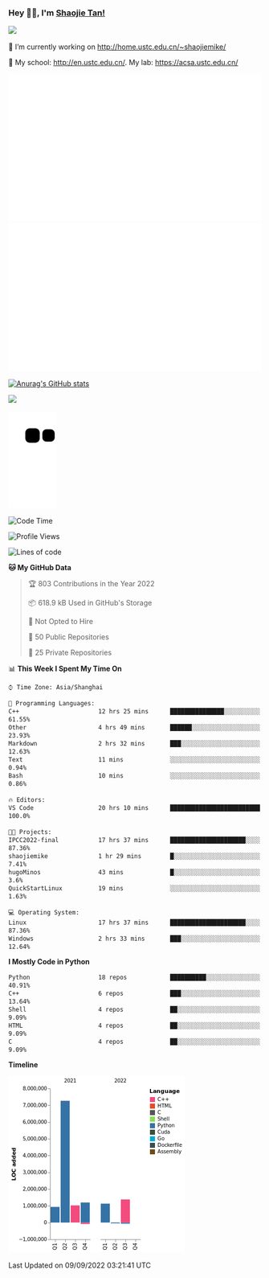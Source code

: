 

<!--
**Kirrito-k423/Kirrito-k423** is a ✨ _special_ ✨ repository because its `README.md` (this file) appears on your GitHub profile.

Here are some ideas to get you started:

- 🔭 I’m currently working on ...
- 🌱 I’m currently learning ...
- 👯 I’m looking to collaborate on ...
- 🤔 I’m looking for help with ...
- 💬 Ask me about ...
- 📫 How to reach me: ...
- 😄 Pronouns: ...
- ⚡ Fun fact: ...
-->
### Hey 👋🏽, I'm [Shaojie Tan!](http://home.ustc.edu.cn/~shaojiemike/about)

![](https://visitor-badge.glitch.me/badge?page_id=Kirrito-k423.Kirrito-k423)

🔭 I’m currently working on http://home.ustc.edu.cn/~shaojiemike/

👯 My school: http://en.ustc.edu.cn/. My lab: https://acsa.ustc.edu.cn/

![](https://github.com/Kirrito-k423/github-stats/blob/master/generated/overview.svg)
![](https://github.com/Kirrito-k423/github-stats/blob/master/generated/languages.svg)

[![Anurag's GitHub stats](https://github-readme-stats.vercel.app/api?username=Kirrito-k423&theme=flag-india&show_icons=true&hide=stars,prs,issues,contribs)](https://github.com/anuraghazra/github-readme-stats)

![](https://github-profile-summary-cards.vercel.app/api/cards/profile-details?username=Kirrito-k423&theme=vue)

![snake gif](https://github.com/Kirrito-k423/Kirrito-k423/blob/output/github-contribution-grid-snake.svg)

<!--START_SECTION:waka-->
![Code Time](http://img.shields.io/badge/Code%20Time-502%20hrs%2015%20mins-blue)

![Profile Views](http://img.shields.io/badge/Profile%20Views-0-blue)

![Lines of code](https://img.shields.io/badge/From%20Hello%20World%20I%27ve%20Written-13%20Million%20lines%20of%20code-blue)

**🐱 My GitHub Data** 

> 🏆 803 Contributions in the Year 2022
 > 
> 📦 618.9 kB Used in GitHub's Storage 
 > 
> 🚫 Not Opted to Hire
 > 
> 📜 50 Public Repositories 
 > 
> 🔑 25 Private Repositories  
 > 
📊 **This Week I Spent My Time On** 

```text
⌚︎ Time Zone: Asia/Shanghai

💬 Programming Languages: 
C++                      12 hrs 25 mins      ███████████████░░░░░░░░░░   61.55% 
Other                    4 hrs 49 mins       ██████░░░░░░░░░░░░░░░░░░░   23.93% 
Markdown                 2 hrs 32 mins       ███░░░░░░░░░░░░░░░░░░░░░░   12.63% 
Text                     11 mins             ░░░░░░░░░░░░░░░░░░░░░░░░░   0.94% 
Bash                     10 mins             ░░░░░░░░░░░░░░░░░░░░░░░░░   0.86%

🔥 Editors: 
VS Code                  20 hrs 10 mins      █████████████████████████   100.0%

🐱‍💻 Projects: 
IPCC2022-final           17 hrs 37 mins      █████████████████████░░░░   87.36% 
shaojiemike              1 hr 29 mins        █░░░░░░░░░░░░░░░░░░░░░░░░   7.41% 
hugoMinos                43 mins             █░░░░░░░░░░░░░░░░░░░░░░░░   3.6% 
QuickStartLinux          19 mins             ░░░░░░░░░░░░░░░░░░░░░░░░░   1.63%

💻 Operating System: 
Linux                    17 hrs 37 mins      █████████████████████░░░░   87.36% 
Windows                  2 hrs 33 mins       ███░░░░░░░░░░░░░░░░░░░░░░   12.64%

```

**I Mostly Code in Python** 

```text
Python                   18 repos            ██████████░░░░░░░░░░░░░░░   40.91% 
C++                      6 repos             ███░░░░░░░░░░░░░░░░░░░░░░   13.64% 
Shell                    4 repos             ██░░░░░░░░░░░░░░░░░░░░░░░   9.09% 
HTML                     4 repos             ██░░░░░░░░░░░░░░░░░░░░░░░   9.09% 
C                        4 repos             ██░░░░░░░░░░░░░░░░░░░░░░░   9.09%

```


**Timeline**

![Chart not found](https://raw.githubusercontent.com/Kirrito-k423/Kirrito-k423/main/charts/bar_graph.png) 


 Last Updated on 09/09/2022 03:21:41 UTC
<!--END_SECTION:waka-->

